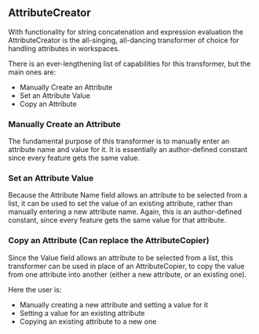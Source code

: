 ## AttributeCreator ##
With functionality for string concatenation and expression evaluation the AttributeCreator is the all-singing, all-dancing transformer of choice for handling attributes in workspaces.

There is an ever-lengthening list of capabilities for this transformer, but the main ones are:

- Manually Create an Attribute
- Set an Attribute Value
- Copy an Attribute


### Manually Create an Attribute ###
The fundamental purpose of this transformer is to manually enter an attribute name and value for it. It is essentially an author-defined constant since every feature gets the same value.

### Set an Attribute Value ###
Because the Attribute Name field allows an attribute to be selected from a list, it can be used to set the value of an existing attribute, rather than manually entering a new attribute name. Again, this is an author-defined constant, since every feature gets the same value for that attribute.

### Copy an Attribute (Can replace the AttributeCopier) ###
Since the Value field allows an attribute to be selected from a list, this transformer can be used in place of an AttributeCopier, to copy the value from one attribute into another (either a new attribute, or an existing one).

Here the user is:

- Manually creating a new attribute and setting a value for it
- Setting a value for an existing attribute
- Copying an existing attribute to a new one
